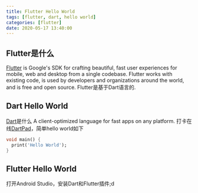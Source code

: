 ```yaml
---
title: Flutter Hello World
tags: [flutter, dart, hello world] 
categories: [flutter]
date: 2020-05-17 13:40:00
---
```

## Flutter是什么
[Flutter](https://github.com/flutter/flutter) is Google's SDK for crafting beautiful, fast user experiences for mobile, web and desktop from a single codebase. Flutter works with existing code, is used by developers and organizations around the world, and is free and open source.
Flutter是基于Dart语言的.
## Dart Hello World
[Dart](https://github.com/dart-lang/sdk)是什么
A client-optimized language for fast apps on any platform.
打卡在线[DartPad](https://dartpad.dev)，简单hello world如下
``` dart
void main() {
  print('Hello World');
}
```
## Flutter Hello World
打开Android Studio，安装Dart和Flutter插件;d
<!--stackedit_data:
eyJoaXN0b3J5IjpbMTIxNzU2Nzg3NCw4MDcyNzg3NjMsLTM2Nj
I0MzQ3MCwtMzM1OTkwMzk2XX0=
-->